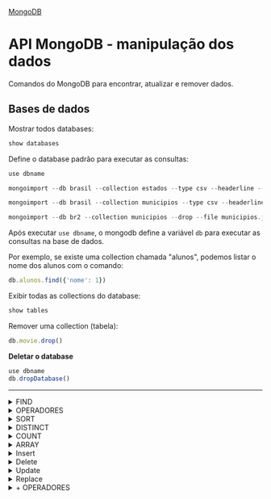 [MongoDB](/mongodb/mongo.md)

# API MongoDB - manipulação dos dados

Comandos do MongoDB para encontrar, atualizar e remover dados.

## Bases de dados

Mostrar todos databases:
```js
show databases
```

Define o database padrão para executar as consultas:
```js
use dbname
```

```js
mongoimport --db brasil --collection estados --type csv --headerline --file estados.csv

mongoimport --db brasil --collection municipios --type csv --headerline --file municipios.csv --fields cod_uf,cod,nome

mongoimport --db br2 --collection municipios --drop --file municipios.json --jsonArray
```

Após executar `use dbname`, o mongodb define a variável `db` para executar as consultas na base de dados.

Por exemplo, se existe uma collection chamada "alunos", podemos listar o nome dos alunos com o comando:

```js
db.alunos.find({'nome': 1})
```


Exibir todas as collections do database:
```js
show tables
```

Remover uma collection (tabela):
```js
db.movie.drop()
```

**Deletar o database**
```js
use dbname
db.dropDatabase()
```

---

<details>
<summary>FIND</summary>

Semelhante ao SELECT para pesquisa e seleção de documentos a partir de uma collection.

**Select all documents**
```js
db.commits.find()
```

**Select with limit**
```js
db.commits.find().limit(1)
```

**Like** - regex encontra documentos cujo campo nome inicia com a String "note"
```js
// i - case insensitive
db.produtos.find( { nome: { $regex: /^Note/i } } )
```

O exemplo acima seria o equivalente ao SQL:
```sql
SELECT * FROM produtos WHERE nome like "%Note";
```

**Select where name equal tesseract**:
```js
db.repo.find({'name':'tesseract'})
```

**Select only the attribute git_name from repo collection**
```js
db.repo.find({}, {"git_name":1,"_id":0})
```

**select + where** files less than 50
```js
db.repo.find({files: {$lt:50}})
```

**Select commits less then (lt) 400**
```js
db.repo.find({commits: {$lt:400}})
```

**Select only a field**

Seleciona apenas o campo name da collection

```js
db.repo.find({}, {name: 1, "_id": 0})
```

**Find by id**
```js
db.changes.find({_id: ObjectId('5fbc417f91d6624bf36e73ee')})
```

shortcut:
```js
db.changes.find(ObjectId("4ecc05e55dd98a436ddcc47c"))
```

</details>


<details>
<summary>OPERADORES</summary>

## Operadores
https://docs.mongodb.com/manual/reference/operator/query/

## Operadores de comparação (para valores)
- `$gt`  - maior que
- `$gte` - maior igual que
- `$lt`  - menor que
- `$lte` - menor igual que
- `$eq`  - equal
- `$ne`  - not equal
- `$in`  - contidos no array
- `$nin` - not in

### Operadores lógicos
- `$and`
- `$or`
- `$not`
- `$nor`

</details>

<details>
<summary>SORT</summary>

Ordena o resultado de acordo com um campo:

```js
// ascending
db.repo.find({}, {name: 1, "_id": 0}).sort( { name: -1 } )

// desc
db.repo.find({}, {name: 1, "_id": 0}).sort( { name: 1 } )
```

</details>


<details>
<summary>DISTINCT</summary>

**Select all distinct:** busca na collection repo e exibe uma lista contendo o atributo git_name somente resultados distintos:

```js
db.repo.distinct("git_name")
```

**Count distinct result**
```js
db.commits.distinct('project').length
```
</details>

<details>
<summary>COUNT</summary>

Exibe o total de registros retornados por uma query.

**Obtém a quantidade total de registros na collection:**
```js
db.commits.count()
```

**Count** total de commits no projeto jquery:
```js
db.commits.find({'project':'jquery'}).count()
```


Encontra users no qual o array repos tem tamanho igual ou maior que 3
```js
db.users.find({$expr:{$gte:[{$size:"$repos"},3]}})
```

</details>


<details>
<summary>ARRAY</summary>

## Arrays

Find inside a array of objects:
```js
db.users.find({'repos': {'$elemMatch': {'repo': '07e1c271d0e9bc871c78'}}})
```

## collection fields

Obter um objeto js contendo todos os campos de uma collection, semelhante ao describe do sql:
```js
var fields = {}; db.repo.find().forEach(function(doc){Object.keys(doc).forEach(function(key){fields[key]=1})}); fields;
```

```js
var fields = {}; db.commits.find().limit(1).forEach(function(doc){Object.keys(doc).forEach(function(key){fields[key]=1})}); fields;
```

</details>


<details>
<summary>Insert</summary>

## Insert
```js
db.book.insert({"title":"Avatar","tag":"aventura"})
```

</details>


<details>
<summary>Delete</summary>


## Delete
```js
// remove is deprecated: use delete
db.repo.remove( { name: { $eq: "intellij-community" } }, true );
```

Apenas um documento
```js
db.contatos.deleteOne({ email: "fsa@test.org"})
```


```js
db.emails.deleteMany({ tag: "Urgente"})
```

</details>




<details>
<summary>Update</summary>


## Update

```js
db.profile.updateOne(
    {'hash': 'fc73fe83e1706a8'},
    {
        $set: {
            'repos': ['cantile','editcases','simplex'], 'repo_count': 3, 
            'alias': 'edit_script_test_3r'
        }
    }
)
```

```js
db.profile.updateMany(
    {
        'area': 'Data science',
        'xp': 5
    },
    {
        $set: {
            'base_salary': 150000
        }
    }
)
```


Remove um atributo em vários documentos:
```js
db.repo.update(
    {}, 
    { 
        $unset: {
            repo_path: ""
        }
    }, 
    {
        multi: true
    });
```

**renomear** a coluna tag para ticket:
```js
db.book.update(
    {}, 
    {
        $rename: {
            "tag":"ticket"
        }
    }, false, true
);
```

</details>


<details>
<summary>Replace</summary>


## Replace
um tipo de "update" onde o documento é substituído por outro:
```js
db.commits.replace_one({'_id': cm['_id']}, new_cm_doc)
```
</details>



<details>
<summary>+ OPERADORES</summary>


## Outros operadores

### Operadores por elemento
- `$exists` - somente documentos que contém o campo
- `$type` - seleciona documentos se o campo é do tipo X

### Operadores de avaliação
- `$expr`
- `$jsonSchema`
- `$mod`
- `$regex`
- `$where`
- `$text`

### Operadores de projeção
- `$`
- `$elemMatch`
- `$meta`
- `$slice`

### Operadores de array
- `$all`
- `$elemMatch`
- `$size`



</details>